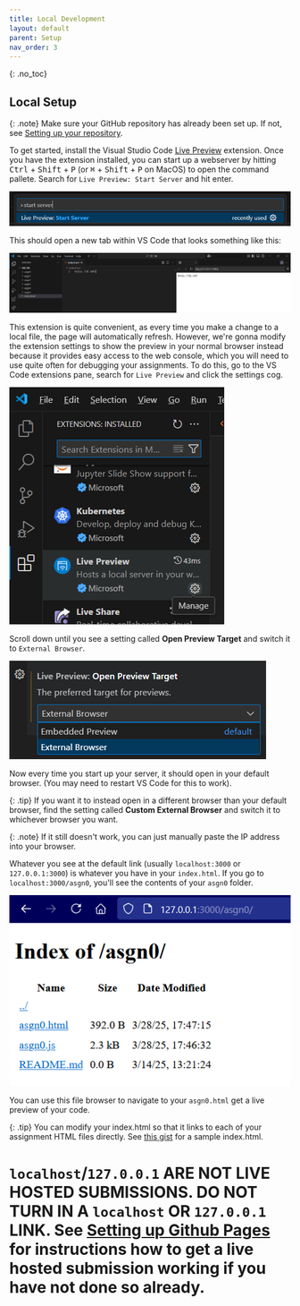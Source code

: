```yaml
---
title: Local Development
layout: default
parent: Setup
nav_order: 3
---
```

{: .no_toc}

## Local Setup

{: .note}
Make sure your GitHub repository has already been set up. If not, see [Setting up your repository](githubrepo).

To get started, install the Visual Studio Code [Live Preview](https://marketplace.visualstudio.com/items?itemName=ms-vscode.live-server) extension. Once you have the extension installed, you can start up a webserver by hitting <kbd>Ctrl</kbd> + <kbd>Shift</kbd> + <kbd>P</kbd> (or <kbd>⌘</kbd> + <kbd>Shift</kbd> + <kbd>P</kbd> on MacOS) to open the command pallete. Search for `Live Preview: Start Server` and hit enter.

![alt text](images/startserver.png)

This should open a new tab within VS Code that looks something like this:

![alt text](images/embeddedbrowser.png)

This extension is quite convenient, as every time you make a change to a local file, the page will automatically refresh. However, we're gonna modify the extension settings to show the preview in your normal browser instead because it provides easy access to the web console, which you will need to use quite often for debugging your assignments. To do this, go to the VS Code extensions pane, search for `Live Preview` and click the settings cog.

![alt text](images/settingscog.png)

Scroll down until you see a setting called **Open Preview Target** and switch it to `External Browser`.

![alt text](images/openpreviewtarget.png)

Now every time you start up your server, it should open in your default browser. (You may need to restart VS Code for this to work).

{: .tip}
If you want it to instead open in a different browser than your default browser, find the setting called **Custom External Browser** and switch it to whichever browser you want. 

{: .note}
If it still doesn't work, you can just manually paste the IP address into your browser.

Whatever you see at the default link (usually `localhost:3000` or `127.0.0.1:3000`) is whatever you have in your `index.html`. If you go to `localhost:3000/asgn0`, you'll see the contents of your `asgn0` folder. 

![alt text](images/filebrowser.png)

You can use this file browser to navigate to your `asgn0.html` get a live preview of your code. 

{: .tip}
You can modify your index.html so that it links to each of your assignment HTML files directly. See [this gist](https://gist.github.com/iconsumeplutonium/6b2d84ef82371e3c631d9fee134055e7) for a sample index.html.

# `localhost`/`127.0.0.1` ARE NOT LIVE HOSTED SUBMISSIONS. DO NOT TURN IN A `localhost` OR `127.0.0.1` LINK. See [Setting up Github Pages](githubrepo) for instructions how to get a live hosted submission working if you have not done so already. 